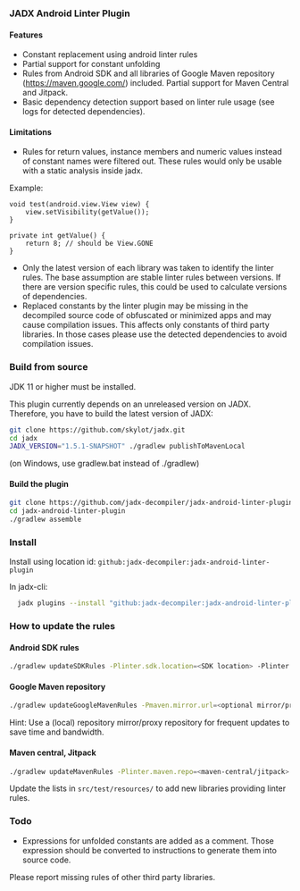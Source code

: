 ### JADX Android Linter Plugin

#### Features

- Constant replacement using android linter rules
- Partial support for constant unfolding
- Rules from Android SDK and all libraries of Google Maven repository (https://maven.google.com/) included. Partial support for Maven Central and Jitpack.
- Basic dependency detection support based on linter rule usage (see logs for detected dependencies).

#### Limitations

- Rules for return values, instance members and numeric values instead of constant names were filtered out. These rules would only be usable with a static analysis inside jadx.

Example:

    void test(android.view.View view) {
        view.setVisibility(getValue());
    }

    private int getValue() {
        return 8; // should be View.GONE
    }

- Only the latest version of each library was taken to identify the linter rules. The base assumption are stable linter rules between versions. If there are version specific rules, this could be used to calculate versions of dependencies.
- Replaced constants by the linter plugin may be missing in the decompiled source code of obfuscated or minimized apps and may cause compilation issues. This affects only constants of third party libraries. In those cases please use the detected dependencies to avoid compilation issues.

### Build from source

JDK 11 or higher must be installed.

This plugin currently depends on an unreleased version on JADX. Therefore, you have to build the latest version of JADX:

```bash
git clone https://github.com/skylot/jadx.git
cd jadx
JADX_VERSION="1.5.1-SNAPSHOT" ./gradlew publishToMavenLocal
```

(on Windows, use gradlew.bat instead of ./gradlew)

#### Build the plugin

```bash
git clone https://github.com/jadx-decompiler/jadx-android-linter-plugin.git
cd jadx-android-linter-plugin
./gradlew assemble
```

### Install

Install using location id: `github:jadx-decompiler:jadx-android-linter-plugin`

In jadx-cli:
```bash
  jadx plugins --install "github:jadx-decompiler:jadx-android-linter-plugin"
```

### How to update the rules

#### Android SDK rules

```bash
./gradlew updateSDKRules -Plinter.sdk.location=<SDK location> -Plinter.sdk.api=<api level>
```

#### Google Maven repository

```bash
./gradlew updateGoogleMavenRules -Pmaven.mirror.url=<optional mirror/proxy location for maven.google.com>
```

Hint: Use a (local) repository mirror/proxy repository for frequent updates to save time and bandwidth.

#### Maven central, Jitpack

```bash
./gradlew updateMavenRules -Plinter.maven.repo=<maven-central/jitpack> -Pmaven.mirror.url=<optional mirror/proxy location>
```

Update the lists in `src/test/resources/` to add new libraries providing linter rules.

### Todo
- Expressions for unfolded constants are added as a comment. Those expression should be converted to instructions to generate them into source code.

Please report missing rules of other third party libraries.
